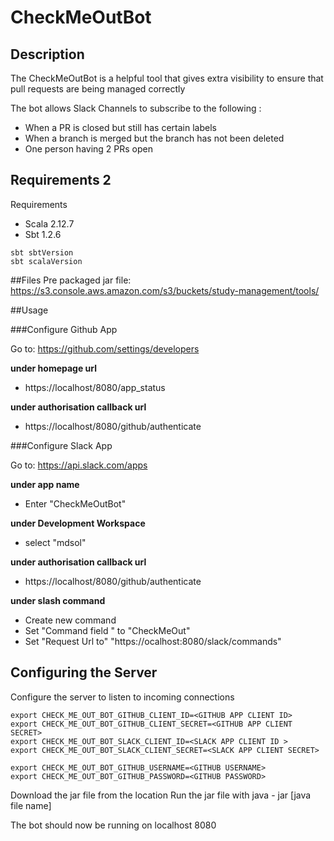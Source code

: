 # CheckMeOutBot

## Description ##
The CheckMeOutBot is a helpful tool that gives extra visibility to ensure that pull requests are being managed correctly 


The bot allows Slack Channels to subscribe to the following : 
   * When a PR is closed but still has certain labels
   * When a branch is merged but the branch has not been deleted
   * One person having 2 PRs open
   

    
## Requirements 2 ##
Requirements
   * Scala 2.12.7
   * Sbt 1.2.6

 ```
sbt sbtVersion
sbt scalaVersion
````


##Files
Pre packaged jar file: https://s3.console.aws.amazon.com/s3/buckets/study-management/tools/

##Usage

###Configure Github App



Go to: https://github.com/settings/developers

**under homepage url**
* https://localhost/8080/app_status

**under authorisation callback url**
* https://localhost/8080/github/authenticate




###Configure Slack App

Go to: https://api.slack.com/apps

**under app name**
* Enter "CheckMeOutBot"

**under Development Workspace**
* select "mdsol"

**under authorisation callback url**
* https://localhost/8080/github/authenticate

**under slash command**
* Create new command
* Set "Command field " to "CheckMeOut"
* Set "Request Url to" "https://ocalhost:8080/slack/commands"



## Configuring the Server ##

Configure the server to listen to incoming connections

 ```
 export CHECK_ME_OUT_BOT_GITHUB_CLIENT_ID=<GITHUB APP CLIENT ID>
 export CHECK_ME_OUT_BOT_GITHUB_CLIENT_SECRET=<GITHUB APP CLIENT SECRET>
 export CHECK_ME_OUT_BOT_SLACK_CLIENT_ID=<SLACK APP CLIENT ID >
 export CHECK_ME_OUT_BOT_SLACK_CLIENT_SECRET=<SLACK APP CLIENT SECRET>
 
 export CHECK_ME_OUT_BOT_GITHUB_USERNAME=<GITHUB USERNAME>
 export CHECK_ME_OUT_BOT_GITHUB_PASSWORD=<GITHUB PASSWORD>
````

Download the jar file from the location
Run the jar file with java - jar [java file name]

The bot should now be running on localhost 8080









